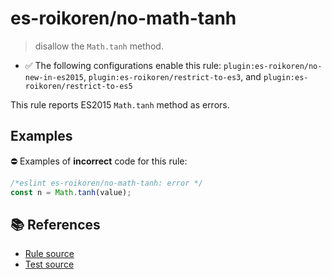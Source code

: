 # es-roikoren/no-math-tanh
> disallow the `Math.tanh` method.

- ✅ The following configurations enable this rule: `plugin:es-roikoren/no-new-in-es2015`, `plugin:es-roikoren/restrict-to-es3`, and `plugin:es-roikoren/restrict-to-es5`

This rule reports ES2015 `Math.tanh` method as errors.

## Examples

⛔ Examples of **incorrect** code for this rule:

```js
/*eslint es-roikoren/no-math-tanh: error */
const n = Math.tanh(value);
```

## 📚 References

- [Rule source](https://github.com/roikoren755/eslint-plugin-es/blob/v2.0.6/src/rules/no-math-tanh.ts)
- [Test source](https://github.com/roikoren755/eslint-plugin-es/blob/v2.0.6/tests/src/rules/no-math-tanh.ts)

